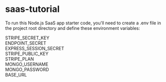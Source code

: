 # saas-tutorial

To run this Node.js SaaS app starter code, you'll need to create a .env file in the project root directory and define these environment variables:  

STRIPE_SECRET_KEY  
ENDPOINT_SECRET  
EXPRESS_SESSION_SECRET  
STRIPE_PUBLIC_KEY  
STRIPE_PLAN  
MONGO_USERNAME  
MONGO_PASSWORD  
BASE_URL  
